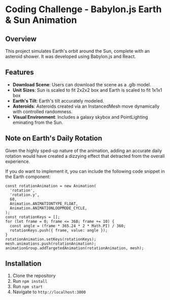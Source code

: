 # Coding Challenge - Babylon.js Earth & Sun Animation 

## Overview
This project simulates Earth's orbit around the Sun, complete with an asteroid shower. It was developed using Babylon.js and React.

## Features
- **Download Scene**: Users can download the scene as a .glb model.
- **Unit Sizes**: Sun is scaled to fit 2x2x2 box and Earth is scaled to fit 1x1x1 box
- **Earth's Tilt**: Earth's tilt accurately modeled.
- **Asteroids**: Asteroids created via an InstancedMesh move dynamically with controlled randomness.
- **Visual Environment**: Includes a galaxy skybox and PointLighting eminating from the Sun.


## Note on Earth's Daily Rotation

Given the highly sped-up nature of the animation, adding an accurate daily rotation would have created a dizzying effect that detracted from the overall experience.

If you do want to implement it, you can include the following code snippet in the Earth component:

```// Earth's daily rotation animation
const rotationAnimation = new Animation(
  'rotation',
  'rotation.y',
  60,
  Animation.ANIMATIONTYPE_FLOAT,
  Animation.ANIMATIONLOOPMODE_CYCLE,
);
const rotationKeys = [];
for (let frame = 0; frame <= 360; frame += 10) { 
  const angle = (frame * 365.24 * 2 * Math.PI) / 360;
  rotationKeys.push({ frame, value: angle });
}
rotationAnimation.setKeys(rotationKeys);
mesh.animations.push(rotationAnimation);
animationGroup.addTargetedAnimation(rotationAnimation, mesh);
```

## Installation
1. Clone the repository
2. Run `npm install`
3. Run `npm start`
4. Navigate to `http://localhost:3000`